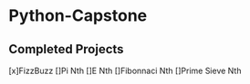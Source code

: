# Python-Capstone

## Completed Projects

[x]FizzBuzz
[]Pi Nth
[]E Nth
[]Fibonnaci Nth
[]Prime Sieve Nth